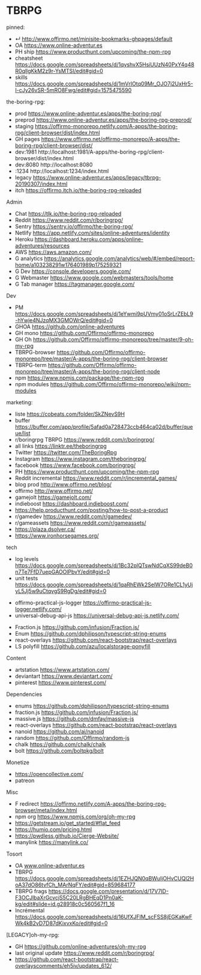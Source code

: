 # TBRPG

pinned:
- ↵ http://www.offirmo.net/minisite-bookmarks-ghpages/default
- OA https://www.online-adventur.es
- PH ship https://www.producthunt.com/upcoming/the-npm-rpg
- cheatsheet https://docs.google.com/spreadsheets/d/1qyshvX5HsiUUzN40PxY4q48R0qllgKkM2z9r-YsMTSI/edit#gid=0
- skills https://docs.google.com/spreadsheets/d/1mVrIOtq09Mr_OJO7j2UxHr5-I-cJy26vSR-5mRO8Fwg/edit#gid=1575475590


the-boring-rpg:
- prod        https://www.online-adventur.es/apps/the-boring-rpg/
- preprod     https://www.online-adventur.es/apps/the-boring-rpg-preprod/
- staging     https://offirmo-monorepo.netlify.com/A-apps/the-boring-rpg/client-browser/dist/index.html
- GH pages    https://www.offirmo.net/offirmo-monorepo/A-apps/the-boring-rpg/client-browser/dist/
- dev:1981    http://localhost:1981/A-apps/the-boring-rpg/client-browser/dist/index.html
- dev:8080    http://localhost:8080
- :1234       http://localhost:1234/index.html
- legacy      https://www.online-adventur.es/apps/legacy/tbrpg-20190307/index.html
- itch        https://offirmo.itch.io/the-boring-rpg-reloaded


Admin
- Chat https://tlk.io/the-boring-rpg-reloaded
- Reddit https://www.reddit.com/r/boringrpg/
- Sentry https://sentry.io/offirmo/the-boring-rpg/
- Netlify https://app.netlify.com/sites/online-adventures/identity
- Heroku https://dashboard.heroku.com/apps/online-adventures/resources
- AWS https://aws.amazon.com/
- G analytics https://analytics.google.com/analytics/web/#/embed/report-home/a103238291w176401989p175259321
- G Dev https://console.developers.google.com/
- G Webmaster https://www.google.com/webmasters/tools/home
- G Tab manager https://tagmanager.google.com/


Dev
- PM https://docs.google.com/spreadsheets/d/1eYwmi9pUVmy01oSrLrZEbL9-hYwje4NJzqMX3GMOWrQ/edit#gid=0
- GHOA https://github.com/online-adventures
- GH mono https://github.com/Offirmo/offirmo-monorepo
- GH Oh https://github.com/Offirmo/offirmo-monorepo/tree/master/9-oh-my-rpg
- TBRPG-browser https://github.com/Offirmo/offirmo-monorepo/tree/master/A-apps/the-boring-rpg/client-browser
- TBRPG-term https://github.com/Offirmo/offirmo-monorepo/tree/master/A-apps/the-boring-rpg/client-node
- npm https://www.npmjs.com/package/the-npm-rpg
- npm modules https://github.com/Offirmo/offirmo-monorepo/wiki/npm-modules


marketing:
- liste https://cobeats.com/folder/SkZNevS9H
- buffer https://buffer.com/app/profile/5afad0a728473ccb464ca02d/buffer/queue/list
- r/boringrpg TBRPG https://www.reddit.com/r/boringrpg/
- all links https://linktr.ee/theboringrpg
- Twitter https://twitter.com/TheBoringRpg
- Instagram https://www.instagram.com/theboringrpg/
- facebook https://www.facebook.com/boringrpg/
- PH https://www.producthunt.com/upcoming/the-npm-rpg
- Reddit incremental https://www.reddit.com/r/incremental_games/
- blog prod http://www.offirmo.net/blog/
- offirmo http://www.offirmo.net/
- gamejolt https://gamejolt.com/
- indieboost https://dashboard.indieboost.com/
- https://help.producthunt.com/posting/how-to-post-a-product
- r/gamedev https://www.reddit.com/r/gamedev/
- r/gameassets https://www.reddit.com/r/gameassets/
- https://plaza.dsolver.ca/
- https://www.ironhorsegames.org/



tech
- log levels https://docs.google.com/spreadsheets/d/1Bc32plQTswNdCqXS99deB0n7Te7FfD7uepGAOOlPbvY/edit#gid=0
- unit tests https://docs.google.com/spreadsheets/d/1qaRhEWk2SelW7ORe1CL1yUjyL5Jj5w9uCtqvgS9RgDg/edit#gid=0
* offirmo-practical-js-logger https://offirmo-practical-js-logger.netlify.com/
* universal-debug-api-js https://universal-debug-api-js.netlify.com/
- Fraction.js https://github.com/infusion/Fraction.js/
- Enum https://github.com/dphilipson/typescript-string-enums
- react-overlays https://github.com/react-bootstrap/react-overlays
- LS polyfill https://github.com/azu/localstorage-ponyfill


Content
- artstation  https://www.artstation.com/
- deviantart  https://www.deviantart.com/
- pinterest   https://www.pinterest.com/


Dependencies
- enums https://github.com/dphilipson/typescript-string-enums
- fraction.js https://github.com/infusion/Fraction.js/
- massive.js https://github.com/dmfay/massive-js
- react-overlays https://github.com/react-bootstrap/react-overlays
- nanoid https://github.com/ai/nanoid
- random https://github.com/Offirmo/random-js
- chalk https://github.com/chalk/chalk
- bolt https://github.com/boltpkg/bolt


Monetize
- https://opencollective.com/
- patreon


Misc
- F redirect https://offirmo.netlify.com/A-apps/the-boring-rpg-browser/meta/index.html
- npm org https://www.npmjs.com/org/oh-my-rpg
- https://getstream.io/get_started/#flat_feed
- https://humio.com/pricing.html
- https://pwdless.github.io/Cierge-Website/
- manylink https://manylink.co/


Tosort
- OA www.online-adventur.es
- TBRPG https://docs.google.com/spreadsheets/d/1EZHJQN0qBWuIjOHvCUQl2HoA37dO86tvfCh_MArNqFY/edit#gid=859684177
- TBRPG frags https://docs.google.com/presentation/d/17V7ID-F3OCJlbaXrGcvcjS5C20LRgBHEqD1Pn0aK-kg/edit#slide=id.g28918c0c560567f1_16
- Incrémental https://docs.google.com/spreadsheets/d/16UfXJFIM_scFSS8jEGKaKwFWk4kB2vD7D87dKixvxKo/edit#gid=0



[LEGACY]oh-my-rpg:
- GH https://github.com/online-adventures/oh-my-rpg
- last original update https://www.reddit.com/r/boringrpg/
- https://github.com/react-bootstrap/react-overlayscomments/eh5iv/updates_612/
